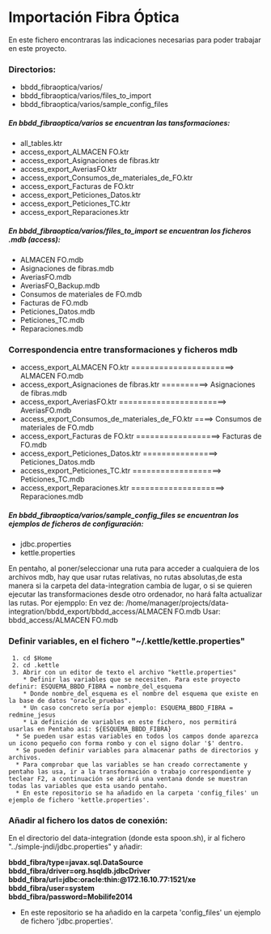 # Importación Fibra Óptica

En este fichero encontraras las indicaciones necesarias para poder trabajar en este proyecto.

### Directorios:

 * bbdd_fibraoptica/varios/
 * bbdd_fibraoptica/varios/files_to_import
 * bbdd_fibraoptica/varios/sample_config_files


##### En bbdd_fibraoptica/varios se encuentran las tansformaciones:

* all_tables.ktr
* access_export_ALMACEN FO.ktr
* access_export_Asignaciones de fibras.ktr
* access_export_AveriasFO.ktr
* access_export_Consumos_de_materiales_de_FO.ktr
* access_export_Facturas de FO.ktr
* access_export_Peticiones_Datos.ktr
* access_export_Peticiones_TC.ktr
* access_export_Reparaciones.ktr


##### En bbdd_fibraoptica/varios/files_to_import se encuentran los ficheros .mdb (access):

* ALMACEN FO.mdb
* Asignaciones de fibras.mdb
* AveriasFO.mdb
* AveriasFO_Backup.mdb
* Consumos de materiales de FO.mdb
* Facturas de FO.mdb
* Peticiones_Datos.mdb
* Peticiones_TC.mdb
* Reparaciones.mdb

### Correspondencia entre transformaciones y ficheros mdb

* access_export_ALMACEN FO.ktr ======================> ALMACEN FO.mdb
* access_export_Asignaciones de fibras.ktr ==========> Asignaciones de fibras.mdb
* access_export_AveriasFO.ktr =======================> AveriasFO.mdb
* access_export_Consumos_de_materiales_de_FO.ktr ====> Consumos de materiales de FO.mdb
* access_export_Facturas de FO.ktr ==================> Facturas de FO.mdb
* access_export_Peticiones_Datos.ktr ================> Peticiones_Datos.mdb
* access_export_Peticiones_TC.ktr ===================> Peticiones_TC.mdb
* access_export_Reparaciones.ktr ====================> Reparaciones.mdb



##### En bbdd_fibraoptica/varios/sample_config_files se encuentran los ejemplos de ficheros de configuración:
* jdbc.properties
* kettle.properties

En pentaho, al poner/seleccionar una ruta para acceder a cualquiera de los archivos mdb, hay que usar rutas relativas, no rutas absolutas,de esta manera si la carpeta del data-integration cambia de lugar, o si se quieren ejecutar las transformaciones desde otro ordenador, no hará falta actualizar las rutas. Por ejempplo:
  En vez de:  /home/manager/projects/data-integration/bbdd_export/bbdd_access/ALMACEN FO.mdb
  Usar:       bbdd_access/ALMACEN FO.mdb

### Definir variables, en el fichero "~/.kettle/kettle.properties"

     1. cd $Home
     2. cd .kettle
     3. Abrir con un editor de texto el archivo "kettle.properties"
        * Definir las variables que se necesiten. Para este proyecto definir: ESQUEMA_BBDD_FIBRA = nombre_del_esquema
        * Donde nombre_del_esquema es el nombre del esquema que existe en la base de datos "oracle_pruebas".
        * Un caso concreto sería por ejemplo: ESQUEMA_BBDD_FIBRA = redmine_jesus
        * La definición de variables en este fichero, nos permitirá usarlas en Pentaho así: ${ESQUEMA_BBDD_FIBRA}
      * Se pueden usar estas variables en todos los campos donde aparezca un icono pequeño con forma rombo y con el signo dolar '$' dentro.
      * Se pueden definir variables para almacenar paths de directorios y archivos.
      * Para comprobar que las variables se han creado correctamente y pentaho las usa, ir a la transformación o trabajo correspondiente y teclear F2, a continuación se abrirá una ventana donde se muestran todas las variables que esta usando pentaho.
      * En este repositorio se ha añadido en la carpeta 'config_files' un ejemplo de fichero 'kettle.properties'.

### Añadir al fichero los datos de conexión:

En el directorio del data-integration (donde esta spoon.sh), ir al fichero "../simple-jndi/jdbc.properties" y añadir:

<b> bbdd_fibra/type=javax.sql.DataSource </b> <br>
<b> bbdd_fibra/driver=org.hsqldb.jdbcDriver </b> <br>
<b> bbdd_fibra/url=jdbc:oracle:thin:@172.16.10.77:1521/xe </b> <br>
<b> bbdd_fibra/user=system </b> <br>
<b> bbdd_fibra/password=Mobilife2014 </b> <br>

* En este repositorio se ha añadido en la carpeta 'config_files' un ejemplo de fichero 'jdbc.properties'.
